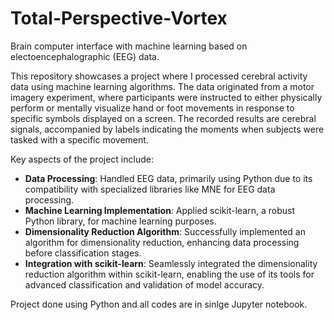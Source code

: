 # Total-Perspective-Vortex
Brain computer interface with machine learning based on electoencephalographic (EEG) data.

This repository showcases a project where I processed cerebral activity data using machine learning algorithms. The data originated from a motor imagery experiment, where participants were instructed to either physically perform or mentally visualize hand or foot movements in response to specific symbols displayed on a screen. The recorded results are cerebral signals, accompanied by labels indicating the moments when subjects were tasked with a specific movement.

Key aspects of the project include:

- **Data Processing**: Handled EEG data, primarily using Python due to its compatibility with specialized libraries like MNE for EEG data processing.
- **Machine Learning Implementation**: Applied scikit-learn, a robust Python library, for machine learning purposes.
- **Dimensionality Reduction Algorithm**: Successfully implemented an algorithm for dimensionality reduction, enhancing data processing before classification stages.
- **Integration with scikit-learn**: Seamlessly integrated the dimensionality reduction algorithm within scikit-learn, enabling the use of its tools for advanced classification and validation of model accuracy.

Project done using Python and all codes are in sinlge Jupyter notebook.

